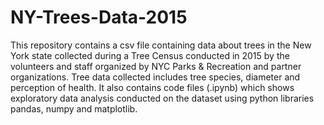 # NY-Trees-Data-2015
This repository contains a csv file containing data about trees in the New York state collected during a Tree Census conducted in 2015 by the volunteers and staff organized by NYC Parks & Recreation and partner 
organizations. Tree data collected includes tree species, diameter and perception of health. It also contains code files (.ipynb) which shows exploratory data analysis conducted on the dataset using python libraries pandas, numpy and matplotlib.  
